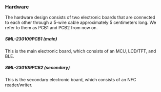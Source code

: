 ### Hardware
The hardware design consists of two electronic boards that are connected to each other through a 5-wire cable approximately 5 centimeters long. We refer to them as PCB1 and PCB2 from now on.

##### SML-230109PCB1 (main)
This is the main electronic board, which consists of an MCU, LCD/TFT, and BLE.

##### SML-230109PCB2 (secondary)
This is the secondary electronic board, which consists of an NFC reader/writer.
